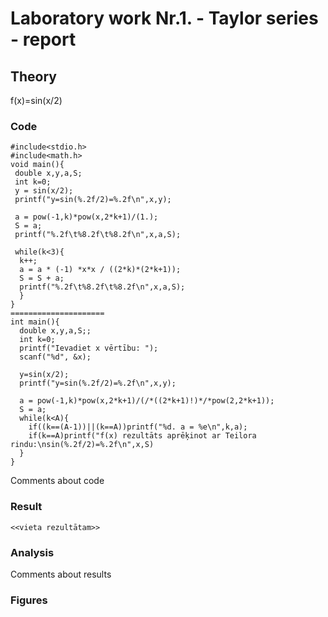 # Laboratory work Nr.1. - Taylor series - report

## Theory
      
f(x)=sin(x/2)

### Code
```
#include<stdio.h>
#include<math.h>
void main(){
 double x,y,a,S;
 int k=0;
 y = sin(x/2);
 printf("y=sin(%.2f/2)=%.2f\n",x,y);

 a = pow(-1,k)*pow(x,2*k+1)/(1.);
 S = a;
 printf("%.2f\t%8.2f\t%8.2f\n",x,a,S);

 while(k<3){
  k++;
  a = a * (-1) *x*x / ((2*k)*(2*k+1));
  S = S + a;
  printf("%.2f\t%8.2f\t%8.2f\n",x,a,S);
  }
}
=====================
int main(){
  double x,y,a,S;;
  int k=0;
  printf("Ievadiet x vērtību: ");
  scanf("%d", &x);
  
  y=sin(x/2);
  printf("y=sin(%.2f/2)=%.2f\n",x,y);
  
  a = pow(-1,k)*pow(x,2*k+1)/(/*((2*k+1)!)*/*pow(2,2*k+1));
  S = a;
  while(k<A){
    if((k==(A-1))||(k==A))printf("%d. a = %e\n",k,a);
    if(k==A)printf("f(x) rezultāts aprēķinot ar Teilora rindu:\nsin(%.2f/2)=%.2f\n",x,S)
  }
}
```
Comments about code  

### Result
```
<<vieta rezultātam>>
```

### Analysis
Comments about results  

### Figures

